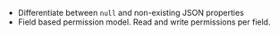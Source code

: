 * Differentiate between `null` and non-existing JSON properties
* Field based permission model. Read and write permissions per field.
